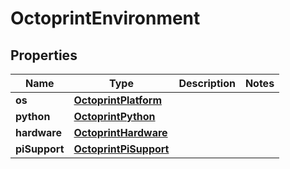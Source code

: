 
# OctoprintEnvironment

## Properties
Name | Type | Description | Notes
------------ | ------------- | ------------- | -------------
**os** | [**OctoprintPlatform**](OctoprintPlatform.md) |  | 
**python** | [**OctoprintPython**](OctoprintPython.md) |  | 
**hardware** | [**OctoprintHardware**](OctoprintHardware.md) |  | 
**piSupport** | [**OctoprintPiSupport**](OctoprintPiSupport.md) |  | 



